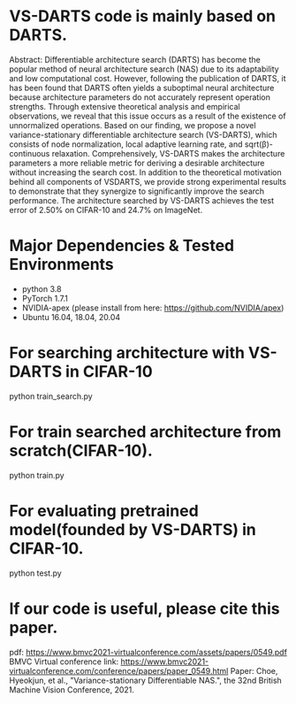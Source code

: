 # VS-DARTS code is mainly based on DARTS.
Abstract: Differentiable architecture search (DARTS) has become the popular method of neural architecture search (NAS) due to its adaptability and low computational cost. However, following the publication of DARTS, it has been found that DARTS often yields a suboptimal neural architecture because architecture parameters do not accurately represent operation strengths. Through extensive theoretical analysis and empirical observations, we reveal that this issue occurs as a result of the existence of unnormalized operations. Based on our finding, we propose a novel variance-stationary differentiable architecture search (VS-DARTS), which consists of node normalization, local adaptive learning rate, and sqrt(β)-continuous relaxation. Comprehensively, VS-DARTS makes the architecture parameters a more reliable metric for deriving a desirable architecture without increasing the search cost. In addition to the theoretical motivation behind all components of VSDARTS, we provide strong experimental results to demonstrate that they synergize to significantly improve the search performance. The architecture searched by VS-DARTS achieves the test error of 2.50% on CIFAR-10 and 24.7% on ImageNet.

# Major Dependencies & Tested Environments
- python 3.8
- PyTorch 1.7.1 
- NVIDIA-apex (please install from here: https://github.com/NVIDIA/apex)
- Ubuntu 16.04, 18.04, 20.04

# For searching architecture with VS-DARTS in CIFAR-10
python train_search.py

# For train searched architecture from scratch(CIFAR-10).
python train.py

# For evaluating pretrained model(founded by VS-DARTS) in CIFAR-10.
python test.py 

# If our code is useful, please cite this paper.
pdf: https://www.bmvc2021-virtualconference.com/assets/papers/0549.pdf
BMVC Virtual conference link: https://www.bmvc2021-virtualconference.com/conference/papers/paper_0549.html
Paper: Choe, Hyeokjun, et al., "Variance-stationary Differentiable NAS.", the 32nd British Machine Vision Conference, 2021.